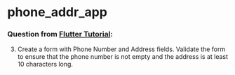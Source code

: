 # phone_addr_app

### Question from [Flutter Tutorial](https://flutter-tutorial.net/forms-in-flutter/questions-for-practice-6/):
3. Create a form with Phone Number and Address fields. Validate the form to ensure that the phone number is not empty and the address is at least 10 characters long.
